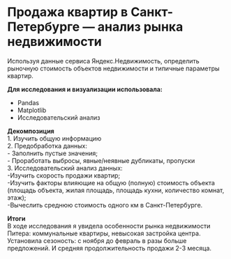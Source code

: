 # Продажа квартир в Санкт-Петербурге — анализ рынка недвижимости

Используя данные сервиса Яндекс.Недвижимость, определить рыночную стоимость объектов недвижимости и типичные параметры квартир.

**Для исследования и визуализации использовала:**
* Pandas
* Matplotlib
* Исследовательский анализ

**Декомпозиция**
<br> 1. Изучить общую информацию
<br> 2. Предобработка данных:
<br>- Заполнить пустые значения;
<br>- Проработать выбросы, явные/неявные дубликаты, пропуски
<br>3. Исследовательский анализ данных:
<br>-Изучить скорость продажи квартир;
<br>-Изучить факторы влияющие на общую (полную) стоимость объекта (площадь объекта, жилая площадь, площадь кухни, количество комнат, этаж);
<br>-Вычеслить среднюю стоимость одного км в Санкт-Петербурге.


**Итоги**
<br> В ходе исследования я увидела особенности рынка недвижимости Питера: коммунальные квартиры, невысокая застройка центра. Установила сезоность: с ноября до февраль в разы больше предложений. И средняя продолжительность продажи 2-3 месяца.
